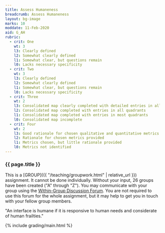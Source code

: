 ```yaml
---
title: Assess Humaneness
breadcrumb: Assess Humaneness
layout: bg-image
marks: 10
moddate: 11-Feb-2020
aid: G_AH
rubric:
  - crit: One
    wt: 3
    l3: Clearly defined
    l2: Somewhat clearly defined
    l1: Somewhat clear, but questions remain
    l0: Lacks necessary specificity
  - crit: Two
    wt: 3
    l3: Clearly defined
    l2: Somewhat clearly defined
    l1: Somewhat clear, but questions remain
    l0: Lacks necessary specificity
  - crit: Three
    wt: 2
    l3: Consolidated map clearly completed with detailed entries in all quadrants
    l2: Consolidated map completed with entries in all quadrants
    l1: Consolidated map completed with entries in most quadrants
    l0: Consolidated map incomplete
  - crit: Four
    wt: 2
    l3: Good rationale for chosen qualitative and quantitative metrics provided
    l2: Rationale for chosen metrics provided
    l1: Metrics chosen, but little rationale provided
    l0: Metrics not identified
---
```

### {{ page.title }}

This is a [GROUP]({{ "/teaching/groupwork.html" | relative_url }}) assignment. It cannot be done individually. Without your input, 26 groups have been created ("A" through "Z"). You may communicate with your group using the [Within-Group Discussion Forum](https://urcourses.uregina.ca/mod/forum/view.php?id=908333). You are not required to use this forum for the whole assignment, but it may help to get you in touch with your fellow group members.

"An interface is humane if it is responsive to human needs and considerate of human frailties."



{% include grading/main.html %}
